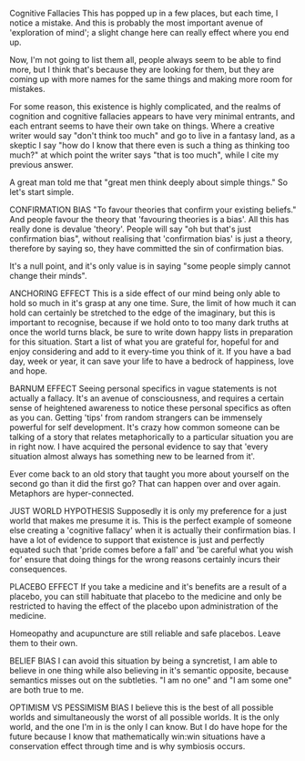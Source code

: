 Cognitive Fallacies
This has popped up in a few places, but each time, I notice a mistake. And this is probably the most important avenue of 'exploration of mind'; a slight change here can really effect where you end up.

Now, I'm not going to list them all, people always seem to be able to find more, but I think that's because they are looking for them, but they are coming up with more names for the same things and making more room for mistakes.

For some reason, this existence is highly complicated, and the realms of cognition and cognitive fallacies appears to have very minimal entrants, and each entrant seems to have their own take on things. Where a creative writer would say "don't think too much" and go to live in a fantasy land, as a skeptic I say "how do I know that there even is such a thing as thinking too much?" at which point the writer says "that is too much", while I cite my previous answer.

A great man told me that "great men think deeply about simple things." So let's start simple.

CONFIRMATION BIAS
"To favour theories that confirm your existing beliefs." And people favour the theory that 'favouring theories is a bias'. All this has really done is devalue 'theory'. People will say "oh but that's just confirmation bias", without realising that 'confirmation bias' is just a theory, therefore by saying so, they have committed the sin of confirmation bias.

It's a null point, and it's only value is in saying "some people simply cannot change their minds".

ANCHORING EFFECT
This is a side effect of our mind being only able to hold so much in it's grasp at any one time. Sure, the limit of how much it can hold can certainly be stretched to the edge of the imaginary, but this is important to recognise, because if we hold onto to too many dark truths at once the world turns black, be sure to write down happy lists in preparation for this situation. Start a list of what you are grateful for, hopeful for and enjoy considering and add to it every-time you think of it. If you have a bad day, week or year, it can save your life to have a bedrock of happiness, love and hope.

BARNUM EFFECT
Seeing personal specifics in vague statements is not actually a fallacy. It's an avenue of consciousness, and requires a certain sense of heightened awareness to notice these personal specifics as often as you can. Getting 'tips' from random strangers can be immensely powerful for self development. It's crazy how common someone can be talking of a story that relates metaphorically to a particular situation you are in right now. I have acquired the personal evidence to say that 'every situation almost always has something new to be learned from it'.

Ever come back to an old story that taught you more about yourself on the second go than it did the first go? That can happen over and over again. Metaphors are hyper-connected.

JUST WORLD HYPOTHESIS
Supposedly it is only my preference for a just world that makes me presume it is. This is the perfect example of someone else creating a 'cognitive fallacy' when it is actually their confirmation bias. I have a lot of evidence to support that existence is just and perfectly equated such that 'pride comes before a fall' and 'be careful what you wish for' ensure that doing things for the wrong reasons certainly incurs their consequences.

PLACEBO EFFECT
If you take a medicine and it's benefits are a result of a placebo, you can still habituate that placebo to the medicine and only be restricted to having the effect of the placebo upon administration of the medicine.

Homeopathy and acupuncture are still reliable and safe placebos. Leave them to their own.

BELIEF BIAS
I can avoid this situation by being a syncretist, I am able to believe in one thing while also believing in it's semantic opposite, because semantics misses out on the subtleties. "I am no one" and "I am some one" are both true to me.

OPTIMISM VS PESSIMISM BIAS
I believe this is the best of all possible worlds and simultaneously the worst of all possible worlds. It is the only world, and the one I'm in is the only I can know. But I do have hope for the future because I know that mathematically win:win situations have a conservation effect through time and is why symbiosis occurs.
